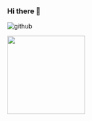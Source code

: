 ### Hi there 👋
![github](https://img.shields.io/badge/GitHub-000000?style=for-the-badge&logo=GitHub&logoColor=white)

<img height="180em" src="https://github-readme-stats.vercel.app/api?username=seppn&show_icons=true&hide_border=true&&count_private=true&include_all_commits=true" />


<!--
**seppn/seppn** is a ✨ _special_ ✨ repository because its `README.md` (this file) appears on your GitHub profile.


Here are some ideas to get you started:

- 🔭 I’m currently working on ...
- 🌱 I’m currently learning ...
- 👯 I’m looking to collaborate on ...
- 🤔 I’m looking for help with ...
- 💬 Ask me about ...
- 📫 How to reach me: ...
- 😄 Pronouns: ...
- ⚡ Fun fact: ...
-->

